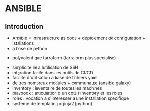 # ANSIBLE

## Introduction

- Ansible = infrastructure as code + deploiement de configuration + istallations
- a base de python
+ polyvalent que tarraform (tarraform plus specialise)
- simplicite lie a lutilisation de SSH
- intgration facile dans les outils de CI/CD
- facilite d'utilisation a base de fichiers yaml
- de tres nombreux modules + communaute (ansible galaxy)
- inventory : inventaire de toutes les machines
- playbook  : articulation d'un cote l'inventory et les roles
- roles     : vocation a s'interesser a une installation specifique
- systeme de templating = jinja2 (python)